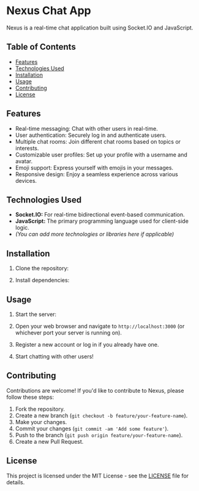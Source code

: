 # Nexus Chat App

Nexus is a real-time chat application built using Socket.IO and JavaScript.

## Table of Contents

- [Features](#features)
- [Technologies Used](#technologies-used)
- [Installation](#installation)
- [Usage](#usage)
- [Contributing](#contributing)
- [License](#license)

## Features

- Real-time messaging: Chat with other users in real-time.
- User authentication: Securely log in and authenticate users.
- Multiple chat rooms: Join different chat rooms based on topics or interests.
- Customizable user profiles: Set up your profile with a username and avatar.
- Emoji support: Express yourself with emojis in your messages.
- Responsive design: Enjoy a seamless experience across various devices.

## Technologies Used

- **Socket.IO:** For real-time bidirectional event-based communication.
- **JavaScript:** The primary programming language used for client-side logic.
- _(You can add more technologies or libraries here if applicable)_

## Installation

1. Clone the repository:


2. Install dependencies:


## Usage

1. Start the server:

2. Open your web browser and navigate to `http://localhost:3000` (or whichever port your server is running on).

3. Register a new account or log in if you already have one.

4. Start chatting with other users!

## Contributing

Contributions are welcome! If you'd like to contribute to Nexus, please follow these steps:

1. Fork the repository.
2. Create a new branch (`git checkout -b feature/your-feature-name`).
3. Make your changes.
4. Commit your changes (`git commit -am 'Add some feature'`).
5. Push to the branch (`git push origin feature/your-feature-name`).
6. Create a new Pull Request.

## License

This project is licensed under the MIT License - see the [LICENSE](LICENSE) file for details.




